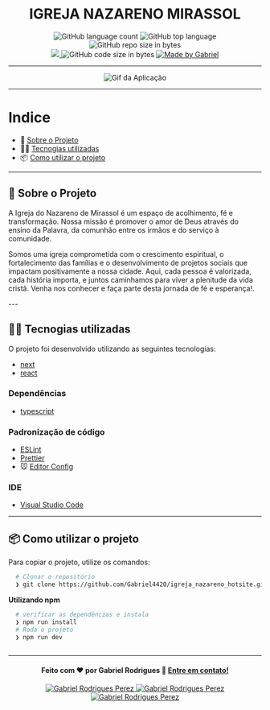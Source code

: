 <h1 align="center">
IGREJA NAZARENO MIRASSOL
</h1>

<p align="center">
   <img alt="GitHub language count" src="https://img.shields.io/github/languages/count/Gabriel4420/igreja_nazareno_hotsite">

  <img alt="GitHub top language" src="https://img.shields.io/github/languages/top/Gabriel4420/igreja_nazareno_hotsite?logo=html">

  <img alt="GitHub repo size in bytes" src="https://img.shields.io/github/repo-size/Gabriel4420/igreja_nazareno_hotsite?color=green">

  <br>
  
  <a href="https://www.codacy.com/manual/Gabriel4420/igreja_nazareno_hotsite?utm_source=github.com&amp;utm_medium=referral&amp;utm_content=Gabriel4420/igreja_nazareno_hotsite&amp;utm_campaign=Badge_Grade">
    <img src="https://app.codacy.com/project/badge/Grade/6dd6b46abeb14e99935a2b9ac5c6ede2"/>
  </a>
  
  <img alt="GitHub code size in bytes" src="https://img.shields.io/github/last-commit/Gabriel4420/igreja_nazareno_hotsite">

  <a href="https://www.linkedin.com/in/gabriel-rodrigues-perez-2069b072/">
    <img alt="Made by Gabriel" src="https://img.shields.io/badge/made%20by-Gabriel-%2304D361">
  </a>
</p>

---

<p align="center">
  <img alt="Gif da Aplicação" src="public/post.webp" />
</p>

---

# Indice

- :rocket: [Sobre o Projeto](#rocket-sobre-o-projeto)
- 👨‍💻️ [Tecnogias utilizadas](#%EF%B8%8F-tecnogias-utilizadas)
- 📦️ [Como utilizar o projeto](#%EF%B8%8F-como-utilizar-o-projeto)

---

## :rocket: Sobre o Projeto

<p> A Igreja do Nazareno de Mirassol é um espaço de acolhimento, fé e transformação. Nossa missão é promover o amor de Deus através do ensino da Palavra, da comunhão entre os irmãos e do serviço à comunidade.</p>

<p>Somos uma igreja comprometida com o crescimento espiritual, o fortalecimento das famílias e o desenvolvimento de projetos sociais que impactam positivamente a nossa cidade. Aqui, cada pessoa é valorizada, cada história importa, e juntos caminhamos para viver a plenitude da vida cristã. Venha nos conhecer e faça parte desta jornada de fé e esperança!.</p>
---

## 👨‍💻️ Tecnogias utilizadas

O projeto foi desenvolvido utilizando as seguintes tecnologias:

- [next](https://nextjs.org/)
- [react](https://pt-br.legacy.reactjs.org/)

### Dependências

- [typescript](https://www.typescriptlang.org/)

### Padronização de código

- [ESLint](https://eslint.org/)
- [Prettier](https://prettier.io/)
- :mouse: [Editor Config](https://editorconfig.org/)

### IDE

- [Visual Studio Code](https://code.visualstudio.com/)

---

## 📦️ Como utilizar o projeto

Para copiar o projeto, utilize os comandos:

```bash
  # Clonar o repositório
  ❯ git clone https://github.com/Gabriel4420/igreja_nazareno_hotsite.git

```

**Utilizando npm**

```bash
  # verificar as dependências e instala
  ❯ npm run install
  # Roda o projeto
  ❯ npm run dev
 
```


---

<h4 align="center">
  Feito com ❤️ por Gabriel Rodrigues 👋️ <a href="mailto:gabriel_rodrigues_perez@hotmail.com">Entre em contato!</a>
</h4>

<p align="center">

  <a href="https://www.linkedin.com/in/gabriel-rodrigues-perez-2069b072/">
    <img alt="Gabriel Rodrigues Perez" src="https://img.shields.io/badge/LinkedIn-Gabriel_Rodrigues-0e76a8?style=flat&logoColor=white&logo=linkedin">
  </a>
  <a href="https://www.facebook.com/gabriel.rodrigues.perez">
    <img alt="Gabriel Rodrigues Perez" src="https://img.shields.io/badge/Facebook-Gabriel_Rodrigues-1778F2?style=flat&logoColor=white&logo=facebook">
  </a>
  <a href="https://www.instagram.com/gabriel_rodrigues_perez/">
    <img alt="Gabriel Rodrigues Perez" src="https://img.shields.io/badge/Instagram-@gabriel4420-833AB4?style=flat&logoColor=white&logo=instagram">
  </a>
  
</p>
